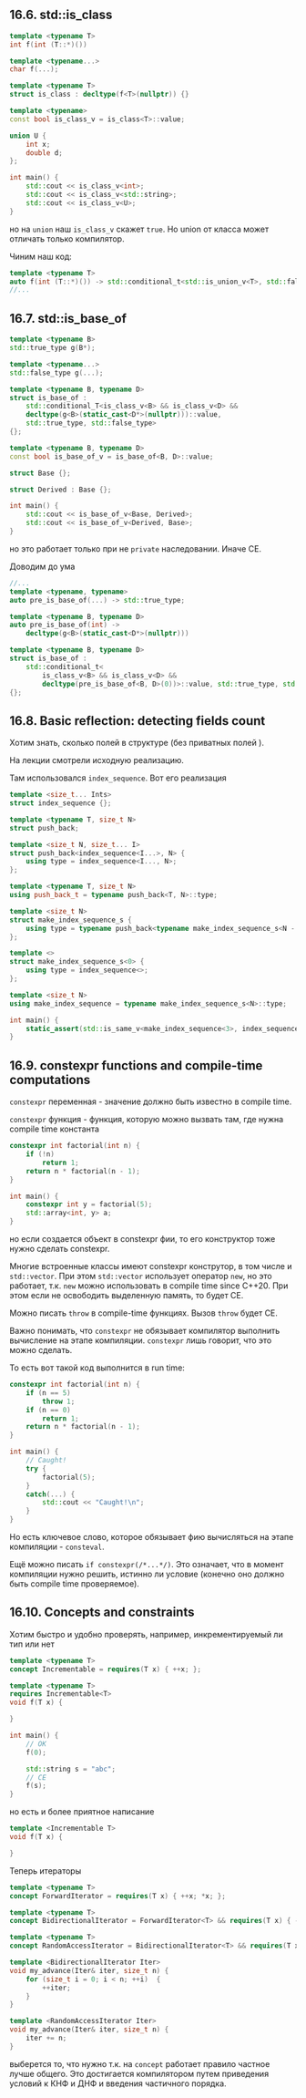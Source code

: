 ## 16.6. std::is_class
```cpp
template <typename T>
int f(int (T::*)())

template <typename...>
char f(...);

template <typename T>
struct is_class : decltype(f<T>(nullptr)) {}

template <typename>
const bool is_class_v = is_class<T>::value;

union U {
    int x;
    double d;
};

int main() {
    std::cout << is_class_v<int>;
    std::cout << is_class_v<std::string>;
    std::cout << is_class_v<U>;
}
```
но на `union` наш `is_class_v` скажет `true`. Но union от класса может отличать только компилятор.

Чиним наш код:
```cpp
template <typename T>
auto f(int (T::*)()) -> std::conditional_t<std::is_union_v<T>, std::false_type, std::true_type>;
//...
```
## 16.7. std::is_base_of
```cpp
template <typename B>
std::true_type g(B*);

template <typename...>
std::false_type g(...);

template <typename B, typename D>
struct is_base_of : 
    std::conditional_T<is_class_v<B> && is_class_v<D> &&
    decltype(g<B>(static_cast<D*>(nullptr)))::value, 
    std::true_type, std::false_type>
{};

template <typename B, typename D>
const bool is_base_of_v = is_base_of<B, D>::value;

struct Base {};

struct Derived : Base {};

int main() {
    std::cout << is_base_of_v<Base, Derived>;
    std::cout << is_base_of_v<Derived, Base>;
}
```
но это работает только при не `private` наследовании. Иначе CE.

Доводим до ума
```cpp
//...
template <typename, typename>
auto pre_is_base_of(...) -> std::true_type;

template <typename B, typename D>
auto pre_is_base_of(int) ->
    decltype(g<B>(static_cast<D*>(nullptr)))

template <typename B, typename D>
struct is_base_of :
    std::conditional_t<
        is_class_v<B> && is_class_v<D> &&
        decltype(pre_is_base_of<B, D>(0))>::value, std::true_type, std::false_type>
{};
```
## 16.8. Basic reflection: detecting fields count
Хотим знать, сколько полей в структуре (без приватных полей ).

На лекции смотрели исходную реализацию.

Там использовался `index_sequence`. Вот его реализация
```cpp
template <size_t... Ints>
struct index_sequence {};

template <typename T, size_t N>
struct push_back;

template <size_t N, size_t... I>
struct push_back<index_sequence<I...>, N> {
    using type = index_sequence<I..., N>;
};

template <typename T, size_t N>
using push_back_t = typename push_back<T, N>::type;

template <size_t N>
struct make_index_sequence_s {
    using type = typename push_back<typename make_index_sequence_s<N - 1>>::type, N - 1>::type;
};

template <>
struct make_index_sequence_s<0> {
    using type = index_sequence<>;
};

template <size_t N>
using make_index_sequence = typename make_index_sequence_s<N>::type;

int main() {
    static_assert(std::is_same_v<make_index_sequence<3>, index_sequence<0, 1, 2>>);
}
```
## 16.9. constexpr functions and compile-time computations
`constexpr` переменная - значение должно быть известно в compile time.

`constexpr` функция - функция, которую можно вызвать там, где нужна compile time константа
```cpp
constexpr int factorial(int n) {
    if (!n)
        return 1;
    return n * factorial(n - 1);
}

int main() {
    constexpr int y = factorial(5);
    std::array<int, y> a;
}
```
но если создается объект в constexpr фии, то его конструктор тоже нужно сделать constexpr.

Многие встроенные классы имеют constexpr конструтор, в том числе и `std::vector`. При этом `std::vector` использует оператор `new`, но это работает, т.к. `new` можно использовать в compile time since C++20. При этом если не освободить выделенную память, то будет CE.

Можно писать `throw` в compile-time функциях. Вызов `throw` будет CE.

Важно понимать, что `constexpr` не обязывает компилятор выполнить вычисление на этапе компиляции. `constexpr` лишь говорит, что это можно сделать. 

То есть вот такой код выполнится в run time:
```cpp
constexpr int factorial(int n) {
    if (n == 5)
        throw 1;
    if (n == 0)
        return 1;
    return n * factorial(n - 1);
}

int main() {
    // Caught!
    try {
        factorial(5);
    } 
    catch(...) {
        std::cout << "Caught!\n";
    }
}
```
Но есть ключевое слово, которое обязывает фию вычисляться на этапе компиляции - `consteval`.

Ещё можно писать `if constexpr(/*...*/)`. Это означает, что в момент компиляции нужно решить, истинно ли условие (конечно оно должно быть compile time проверяемое).
## 16.10. Concepts and constraints
Хотим быстро и удобно проверять, например, инкрементируемый ли тип или нет
```cpp
template <typename T>
concept Incrementable = requires(T x) { ++x; };

template <typename T>
requires Incrementable<T>
void f(T x) {

}

int main() {
    // OK
    f(0);

    std::string s = "abc";
    // CE
    f(s);
}
```
но есть и более приятное написание
```cpp
template <Incrementable T>
void f(T x) {

}
```
Теперь итераторы
```cpp
template <typename T>
concept ForwardIterator = requires(T x) { ++x; *x; };

template <typename T>
concept BidirectionalIterator = ForwardIterator<T> && requires(T x) { --x; };

template <typename T>
concept RandomAccessIterator = BidirectionalIterator<T> && requires(T x, T y) { x += 5; x + 5; y - x; x < y; };

template <BidirectionalIterator Iter>
void my_advance(Iter& iter, size_t n) {
    for (size_t i = 0; i < n; ++i)  {
        ++iter;
    }
}

template <RandomAccessIterator Iter>
void my_advance(Iter& iter, size_t n) {
    iter += n;
}
```
выберется то, что нужно т.к. на `concept` работает правило частное лучше общего. Это достигается компилятором путем приведения условий к КНФ и ДНФ и введения частичного порядка.